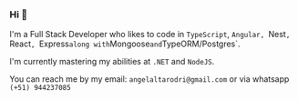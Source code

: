 ### Hi 👋

I'm a Full Stack Developer who likes to code in `TypeScript`, `Angular, `Nest`, `React`, `Express` along with `Mongoose` and `TypeORM/Postgres`.

I'm currently mastering my abilities at `.NET` and `NodeJS`.

You can reach me by my email: `angelaltarodri@gmail.com` or via whatsapp `(+51) 944237085`
<!--
**angelaltarodri/angelaltarodri** is a ✨ _special_ ✨ repository because its `README.md` (this file) appears on your GitHub profile.

Here are some ideas to get you started:

- 🔭 I’m currently working on ...
- 🌱 I’m currently learning ...
- 👯 I’m looking to collaborate on ...
- 🤔 I’m looking for help with ...
- 💬 Ask me about ...
- 📫 How to reach me: ...
- 😄 Pronouns: ...
- ⚡ Fun fact: ...
-->
